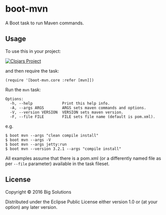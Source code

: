 # boot-mvn

A Boot task to run Maven commands.

## Usage

To use this in your project:

[![Clojars Project](https://img.shields.io/clojars/v/big-solutions/boot-mvn.svg)](https://clojars.org/big-solutions/boot-mvn)

and then require the task:

    (require '[boot-mvn.core :refer [mvn]])

Run the `mvn` task:

    Options:
      -h, --help             Print this help info.
      -A, --args ARGS        ARGS sets maven commands and options.
      -V, --version VERSION  VERSION sets maven version.
      -F, --file FILE        FILE sets file name (default is pom.xml).
    
e.g.

    $ boot mvn --args "clean compile install"
    $ boot mvn --args -V
    $ boot mvn --args jetty:run
    $ boot mvn --version 3.2.1 --args "compile install"
    
All examples assume that there is a pom.xml (or a differently named file as per `--file` parameter) available in the task fileset.

## License

Copyright © 2016 Big Solutions

Distributed under the Eclipse Public License either version 1.0 or (at
your option) any later version.
